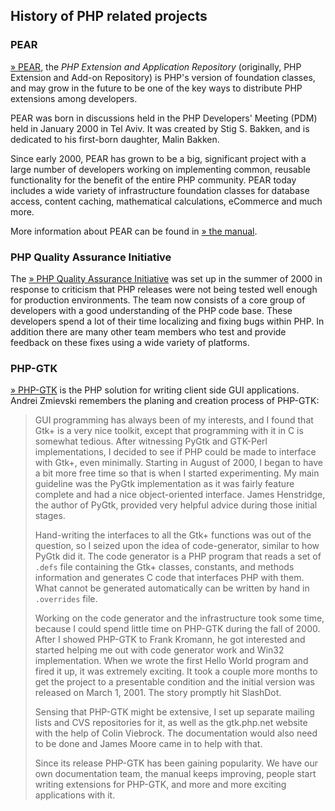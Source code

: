 History of PHP related projects
-------------------------------

### PEAR

<a href="https://pear.php.net/" class="link external">» PEAR</a>, the
*PHP Extension and Application Repository* (originally, PHP Extension
and Add-on Repository) is PHP's version of foundation classes, and may
grow in the future to be one of the key ways to distribute PHP
extensions among developers.

PEAR was born in discussions held in the PHP Developers' Meeting (PDM)
held in January 2000 in Tel Aviv. It was created by Stig S. Bakken, and
is dedicated to his first-born daughter, Malin Bakken.

Since early 2000, PEAR has grown to be a big, significant project with a
large number of developers working on implementing common, reusable
functionality for the benefit of the entire PHP community. PEAR today
includes a wide variety of infrastructure foundation classes for
database access, content caching, mathematical calculations, eCommerce
and much more.

More information about PEAR can be found in
<a href="https://pear.php.net/manual/" class="link external">» the manual</a>.

### PHP Quality Assurance Initiative

The
<a href="https://qa.php.net/" class="link external">» PHP Quality Assurance Initiative</a>
was set up in the summer of 2000 in response to criticism that PHP
releases were not being tested well enough for production environments.
The team now consists of a core group of developers with a good
understanding of the PHP code base. These developers spend a lot of
their time localizing and fixing bugs within PHP. In addition there are
many other team members who test and provide feedback on these fixes
using a wide variety of platforms.

### PHP-GTK

<a href="http://gtk.php.net/" class="link external">» PHP-GTK</a> is the
PHP solution for writing client side GUI applications. Andrei Zmievski
remembers the planing and creation process of PHP-GTK:

> GUI programming has always been of my interests, and I found that Gtk+
> is a very nice toolkit, except that programming with it in C is
> somewhat tedious. After witnessing PyGtk and GTK-Perl implementations,
> I decided to see if PHP could be made to interface with Gtk+, even
> minimally. Starting in August of 2000, I began to have a bit more free
> time so that is when I started experimenting. My main guideline was
> the PyGtk implementation as it was fairly feature complete and had a
> nice object-oriented interface. James Henstridge, the author of PyGtk,
> provided very helpful advice during those initial stages.
>
> Hand-writing the interfaces to all the Gtk+ functions was out of the
> question, so I seized upon the idea of code-generator, similar to how
> PyGtk did it. The code generator is a PHP program that reads a set of
> `.defs` file containing the Gtk+ classes, constants, and methods
> information and generates C code that interfaces PHP with them. What
> cannot be generated automatically can be written by hand in
> `.overrides` file.
>
> Working on the code generator and the infrastructure took some time,
> because I could spend little time on PHP-GTK during the fall of 2000.
> After I showed PHP-GTK to Frank Kromann, he got interested and started
> helping me out with code generator work and Win32 implementation. When
> we wrote the first Hello World program and fired it up, it was
> extremely exciting. It took a couple more months to get the project to
> a presentable condition and the initial version was released on March
> 1, 2001. The story promptly hit SlashDot.
>
> Sensing that PHP-GTK might be extensive, I set up separate mailing
> lists and CVS repositories for it, as well as the gtk.php.net website
> with the help of Colin Viebrock. The documentation would also need to
> be done and James Moore came in to help with that.
>
> Since its release PHP-GTK has been gaining popularity. We have our own
> documentation team, the manual keeps improving, people start writing
> extensions for PHP-GTK, and more and more exciting applications with
> it.
